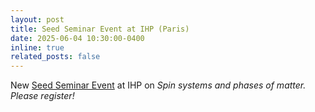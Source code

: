 ```yaml
---
layout: post
title: Seed Seminar Event at IHP (Paris)
date: 2025-06-04 10:30:00-0400
inline: true
related_posts: false
---
```


New <a href="https://indico.ijclab.in2p3.fr/event/11715/"> Seed Seminar Event</a> at IHP on <i>Spin systems and phases of matter<i>. Please register!
